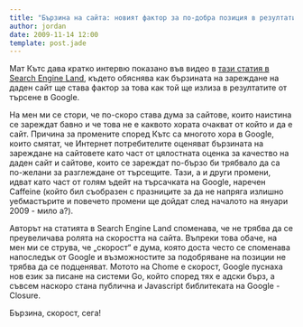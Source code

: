 ```yaml
---
title: "Бързина на сайта: новият фактор за по-добра позиция в резултатите от търсене в Google"
author: jordan
date: 2009-11-14 12:00
template: post.jade
---
```


Мат Кътс дава кратко интервю показано във видео в [тази статия в Search
Engine
Land](http://searchengineland.com/site-speed-googles-next-ranking-factor-29793?utm_source=feedburner&utm_medium=feed&utm_campaign=Feed%3A+searchengineland+%28Search+Engine+Land%29&utm_content=Google+Reader),
където обяснява как бързината на зареждане на даден сайт ще става фактор
за това как той ще излиза в резултатите от търсене в Google.

На мен ми се стори, че по-скоро става дума за сайтове, които наистина се
зареждат бавно и че това не е каквото хората очакват от който и да е
сайт. Причина за промените според Кътс са многото хора в Google, които
смятат, че Интернет потребителите оценяват бързината на зареждане на
сайтовете като част от цялостната оценка за качество на даден сайт и
сайтове, които се зареждат по-бързо би трябвало да са по-желани за
разглеждане от търсещите. Тази, а и други промени, идват като част от
голям ъдейт на търсачката на Google, наречен Caffeine (който бил
съобразен с празниците за да не напряга излишно уебмастърите и повечето
промени ще дойдат след началото на януари 2009 - мило а?).

Авторът на статията в Search Engine Land споменава, че не трябва да се
преувеличава ролята на скоростта на сайта. Въпреки това обаче, на мен ми
се струва, че „скорост“ е дума, която доста често се споменава
напоследък от Google и възможностите за подобряване на позиции не трябва
да се подценяват. Мотото на Chome е скорост, Google пуснаха нов език за
писане на системи Go, който според тях е адски бърз, а съвсем наскоро
стана публична и Javascript библитеката на Google - Closure.

Бързина, скорост, сега!

